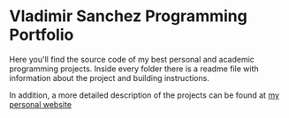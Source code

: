 # Vladimir Sanchez Programming Portfolio

Here you'll find the source code of my best personal and academic programming projects. Inside every folder there is a readme file with information about the project and building instructions.

In addition, a more detailed description of the projects can be found at [my personal website]

[my personal website]: http://vladimirsan.com/programming-portfolio/
